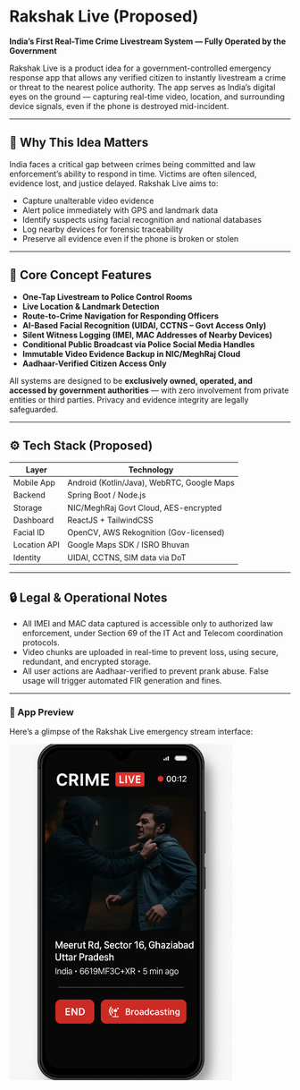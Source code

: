# Rakshak Live (Proposed)

**India’s First Real-Time Crime Livestream System — Fully Operated by the Government**

Rakshak Live is a product idea for a government-controlled emergency response app that allows any verified citizen to instantly livestream a crime or threat to the nearest police authority. The app serves as India’s digital eyes on the ground — capturing real-time video, location, and surrounding device signals, even if the phone is destroyed mid-incident.

---

## 🚨 Why This Idea Matters

India faces a critical gap between crimes being committed and law enforcement’s ability to respond in time. Victims are often silenced, evidence lost, and justice delayed. Rakshak Live aims to:

- Capture unalterable video evidence
- Alert police immediately with GPS and landmark data
- Identify suspects using facial recognition and national databases
- Log nearby devices for forensic traceability
- Preserve all evidence even if the phone is broken or stolen

---

## 🎯 Core Concept Features

- **One-Tap Livestream to Police Control Rooms**
- **Live Location & Landmark Detection**
- **Route-to-Crime Navigation for Responding Officers**
- **AI-Based Facial Recognition (UIDAI, CCTNS – Govt Access Only)**
- **Silent Witness Logging (IMEI, MAC Addresses of Nearby Devices)**
- **Conditional Public Broadcast via Police Social Media Handles**
- **Immutable Video Evidence Backup in NIC/MeghRaj Cloud**
- **Aadhaar-Verified Citizen Access Only**

All systems are designed to be **exclusively owned, operated, and accessed by government authorities** — with zero involvement from private entities or third parties. Privacy and evidence integrity are legally safeguarded.

---

## ⚙️ Tech Stack (Proposed)

| Layer        | Technology |
|--------------|------------|
| Mobile App   | Android (Kotlin/Java), WebRTC, Google Maps |
| Backend      | Spring Boot / Node.js |
| Storage      | NIC/MeghRaj Govt Cloud, AES-encrypted |
| Dashboard    | ReactJS + TailwindCSS |
| Facial ID    | OpenCV, AWS Rekognition (Gov-licensed) |
| Location API | Google Maps SDK / ISRO Bhuvan |
| Identity     | UIDAI, CCTNS, SIM data via DoT |

---

## 🔒 Legal & Operational Notes

- All IMEI and MAC data captured is accessible only to authorized law enforcement, under Section 69 of the IT Act and Telecom coordination protocols.
- Video chunks are uploaded in real-time to prevent loss, using secure, redundant, and encrypted storage.
- All user actions are Aadhaar-verified to prevent prank abuse. False usage will trigger automated FIR generation and fines.

---

<h3>📱 App Preview</h3>
<p>Here’s a glimpse of the Rakshak Live emergency stream interface:</p>
<img src="docs/Rakshak-live.png" alt="Rakshak Live UI" width="400"/>



